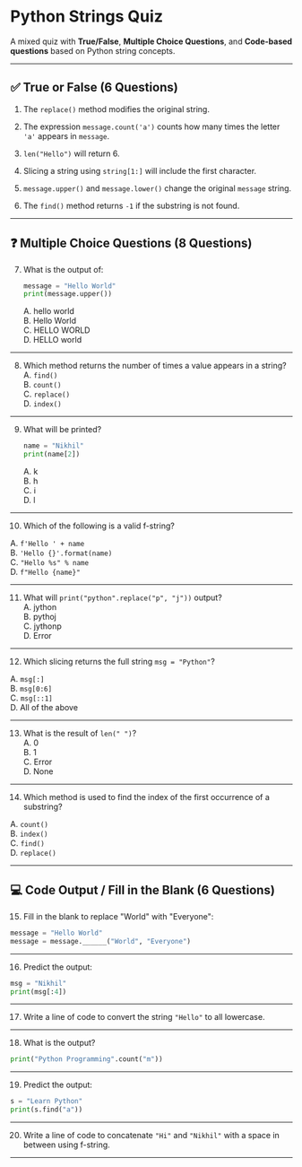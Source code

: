 
# Python Strings Quiz

A mixed quiz with **True/False**, **Multiple Choice Questions**, and **Code-based questions** based on Python string concepts.

---

## ✅ True or False (6 Questions)

1. The `replace()` method modifies the original string.

2. The expression `message.count('a')` counts how many times the letter `'a'` appears in `message`.

3. `len("Hello")` will return 6.

4. Slicing a string using `string[1:]` will include the first character.

5. `message.upper()` and `message.lower()` change the original `message` string.

6. The `find()` method returns `-1` if the substring is not found.

---

## ❓ Multiple Choice Questions (8 Questions)

7. What is the output of:  
   ```python
   message = "Hello World"
   print(message.upper())
   ```
   A. hello world  
   B. Hello World  
   C. HELLO WORLD  
   D. HELLO world  

---

8. Which method returns the number of times a value appears in a string?  
   A. `find()`  
   B. `count()`  
   C. `replace()`  
   D. `index()`  

---

9. What will be printed?  
   ```python
   name = "Nikhil"
   print(name[2])
   ```
   A. k  
   B. h  
   C. i  
   D. l  

---

10. Which of the following is a valid f-string?

   A. `f'Hello ' + name`  
   B. `'Hello {}'.format(name)`  
   C. `"Hello %s" % name`  
   D. `f"Hello {name}"`  

---

11. What will `print("python".replace("p", "j"))` output?  
   A. jython  
   B. pythoj  
   C. jythonp  
   D. Error  

---

12. Which slicing returns the full string `msg = "Python"`?

   A. `msg[:]`  
   B. `msg[0:6]`  
   C. `msg[::1]`  
   D. All of the above  

---

13. What is the result of `len(" ")`?  
   A. 0  
   B. 1  
   C. Error  
   D. None  

---

14. Which method is used to find the index of the first occurrence of a substring?

   A. `count()`  
   B. `index()`  
   C. `find()`  
   D. `replace()`  

---

## 💻 Code Output / Fill in the Blank (6 Questions)

15. Fill in the blank to replace "World" with "Everyone":
   ```python
   message = "Hello World"
   message = message.______("World", "Everyone")
   ```

---

16. Predict the output:
   ```python
   msg = "Nikhil"
   print(msg[:4])
   ```

---

17. Write a line of code to convert the string `"Hello"` to all lowercase.

---

18. What is the output?
   ```python
   print("Python Programming".count("m"))
   ```

---

19. Predict the output:
   ```python
   s = "Learn Python"
   print(s.find("a"))
   ```

---

20. Write a line of code to concatenate `"Hi"` and `"Nikhil"` with a space in between using f-string.

---
